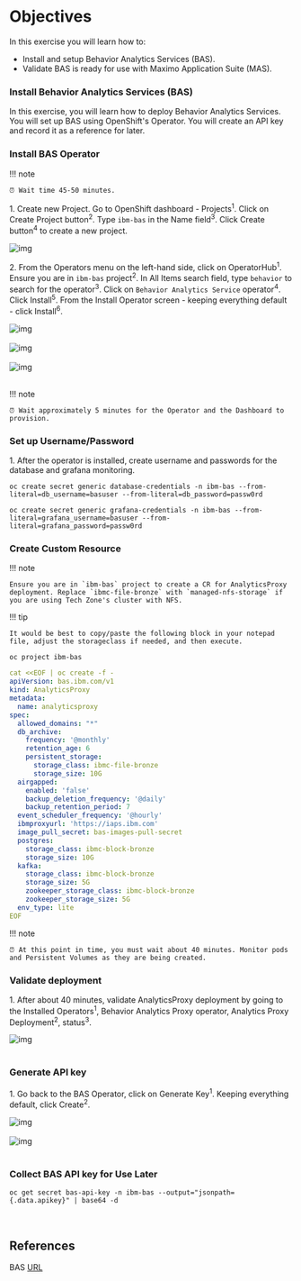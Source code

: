 # Objectives
In this exercise you will learn how to:

*  Install and setup Behavior Analytics Services (BAS).
*  Validate BAS is ready for use with Maximo Application Suite (MAS).

### Install Behavior Analytics Services (BAS)

In this exercise, you will learn how to deploy Behavior Analytics Services. You will set up BAS using OpenShift's Operator. You will create an API key and record it as a reference for later.


### Install BAS Operator

!!! note

    ⏰ Wait time 45-50 minutes.

1\. Create new Project. Go to OpenShift dashboard - Projects<sup>1</sup>. Click on Create Project button<sup>2</sup>. Type `ibm-bas` in the Name field<sup>3</sup>. Click Create button<sup>4</sup> to create a new project.

![img](/img/ocp_8.5/ScreenShot-bas01.png)

2\. From the Operators menu on the left-hand side, click on OperatorHub<sup>1</sup>.
Ensure you are in `ibm-bas` project<sup>2</sup>. In All Items search field, type
`behavior` to search for the operator<sup>3</sup>. Click on `Behavior Analytics Service` operator<sup>4</sup>. Click Install<sup>5</sup>. From the Install Operator screen - keeping everything default - click Install<sup>6</sup>.

![img](/img/ocp_8.5/ScreenShot-bas02.png)
<br><br>
![img](/img/ocp_8.5/ScreenShot-bas03.png)
<br><br>
![img](/img/ocp_8.5/ScreenShot-bas04.png)
<br><br>

!!! note

    ⏰ Wait approximately 5 minutes for the Operator and the Dashboard to provision.

### Set up Username/Password

1\. After the operator is installed, create username and passwords for the database
and grafana monitoring.

```shell
oc create secret generic database-credentials -n ibm-bas --from-literal=db_username=basuser --from-literal=db_password=passw0rd
```
```shell
oc create secret generic grafana-credentials -n ibm-bas --from-literal=grafana_username=basuser --from-literal=grafana_password=passw0rd
```

### Create Custom Resource

!!! note

    Ensure you are in `ibm-bas` project to create a CR for AnalyticsProxy deployment. Replace `ibmc-file-bronze` with `managed-nfs-storage` if you are using Tech Zone's cluster with NFS.

!!! tip

    It would be best to copy/paste the following block in your notepad file, adjust the storageclass if needed, and then execute.

```shell
oc project ibm-bas
```    
```yaml
cat <<EOF | oc create -f -
apiVersion: bas.ibm.com/v1
kind: AnalyticsProxy
metadata:
  name: analyticsproxy
spec:
  allowed_domains: "*"
  db_archive:
    frequency: '@monthly'
    retention_age: 6
    persistent_storage:
      storage_class: ibmc-file-bronze
      storage_size: 10G
  airgapped:
    enabled: 'false'
    backup_deletion_frequency: '@daily'
    backup_retention_period: 7
  event_scheduler_frequency: '@hourly'
  ibmproxyurl: 'https://iaps.ibm.com'
  image_pull_secret: bas-images-pull-secret
  postgres:
    storage_class: ibmc-block-bronze
    storage_size: 10G
  kafka:
    storage_class: ibmc-block-bronze
    storage_size: 5G
    zookeeper_storage_class: ibmc-block-bronze
    zookeeper_storage_size: 5G
  env_type: lite
EOF
```

!!! note

    ⏰ At this point in time, you must wait about 40 minutes. Monitor pods and Persistent Volumes as they are being created.

### Validate deployment

1\. After about 40 minutes, validate AnalyticsProxy deployment by going to
the Installed Operators<sup>1</sup>, Behavior Analytics Proxy operator, Analytics
Proxy Deployment<sup>2</sup>, status<sup>3</sup>.

![img](/img/ocp_8.5/ScreenShot-bas05.png)
<br><br>

### Generate API key

1\. Go back to the BAS Operator, click on Generate Key<sup>1</sup>. Keeping everything default, click Create<sup>2</sup>.

![img](/img/ocp_8.5/ScreenShot-bas06.png)
<br><br>
![img](/img/ocp_8.5/ScreenShot-bas07.png)
<br><br>

### Collect BAS API key for Use Later

```shell
oc get secret bas-api-key -n ibm-bas --output="jsonpath={.data.apikey}" | base64 -d
```

<br>

## References
BAS [URL](https://www.ibm.com/docs/en/mas85/8.5.0?topic=administering-configuring-suite#bas)

